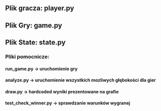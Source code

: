 ## Plik gracza: player.py
## Plik Gry: game.py
## Plik State: state.py

### Pliki pomocnicze:
#### run_game.py -> uruchomienie gry
#### analyze.py -> uruchomienie wszystkich mozliwych głębokości dla gier
#### draw.py -> hardcoded wyniki prezentowane na grafie
#### test_check_winner.py -> sprawdzanie warunków wygranej